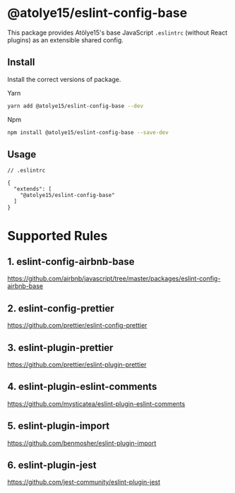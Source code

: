 # @atolye15/eslint-config-base

This package provides Atölye15's base JavaScript `.eslintrc` (without React plugins) as an extensible shared config.

## Install

Install the correct versions of package.

Yarn

```bash
yarn add @atolye15/eslint-config-base --dev
```

Npm

```bash
npm install @atolye15/eslint-config-base --save-dev
```

## Usage

```
// .eslintrc

{
  "extends": [
    "@atolye15/eslint-config-base"
  ]
}

```

# Supported Rules

## 1. eslint-config-airbnb-base

https://github.com/airbnb/javascript/tree/master/packages/eslint-config-airbnb-base

## 2. eslint-config-prettier

https://github.com/prettier/eslint-config-prettier

## 3. eslint-plugin-prettier

https://github.com/prettier/eslint-plugin-prettier

## 4. eslint-plugin-eslint-comments

https://github.com/mysticatea/eslint-plugin-eslint-comments

## 5. eslint-plugin-import

https://github.com/benmosher/eslint-plugin-import

## 6. eslint-plugin-jest

https://github.com/jest-community/eslint-plugin-jest
